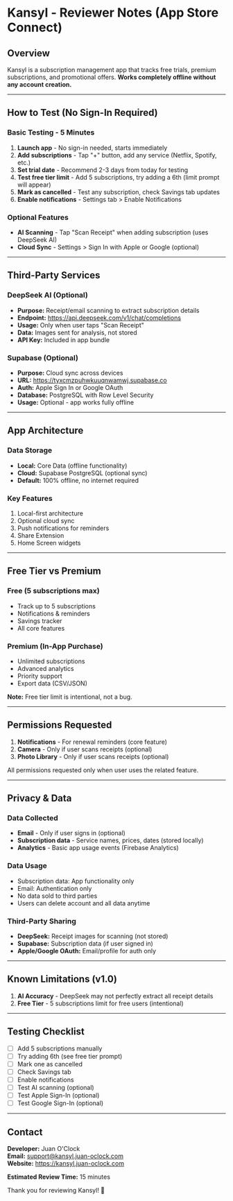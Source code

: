 # Kansyl - Reviewer Notes (App Store Connect)

## Overview
Kansyl is a subscription management app that tracks free trials, premium subscriptions, and promotional offers. **Works completely offline without any account creation.**

---

## How to Test (No Sign-In Required)

### Basic Testing - 5 Minutes
1. **Launch app** - No sign-in needed, starts immediately
2. **Add subscriptions** - Tap "+" button, add any service (Netflix, Spotify, etc.)
3. **Set trial date** - Recommend 2-3 days from today for testing
4. **Test free tier limit** - Add 5 subscriptions, try adding a 6th (limit prompt will appear)
5. **Mark as cancelled** - Test any subscription, check Savings tab updates
6. **Enable notifications** - Settings tab > Enable Notifications

### Optional Features
- **AI Scanning** - Tap "Scan Receipt" when adding subscription (uses DeepSeek AI)
- **Cloud Sync** - Settings > Sign In with Apple or Google (optional)

---

## Third-Party Services

### DeepSeek AI (Optional)
- **Purpose:** Receipt/email scanning to extract subscription details
- **Endpoint:** https://api.deepseek.com/v1/chat/completions
- **Usage:** Only when user taps "Scan Receipt"
- **Data:** Images sent for analysis, not stored
- **API Key:** Included in app bundle

### Supabase (Optional)
- **Purpose:** Cloud sync across devices
- **URL:** https://tyxcmzpuhwkuuqnwamwj.supabase.co
- **Auth:** Apple Sign In or Google OAuth
- **Database:** PostgreSQL with Row Level Security
- **Usage:** Optional - app works fully offline

---

## App Architecture

### Data Storage
- **Local:** Core Data (offline functionality)
- **Cloud:** Supabase PostgreSQL (optional sync)
- **Default:** 100% offline, no internet required

### Key Features
1. Local-first architecture
2. Optional cloud sync
3. Push notifications for reminders
4. Share Extension
5. Home Screen widgets

---

## Free Tier vs Premium

### Free (5 subscriptions max)
- Track up to 5 subscriptions
- Notifications & reminders
- Savings tracker
- All core features

### Premium (In-App Purchase)
- Unlimited subscriptions
- Advanced analytics
- Priority support
- Export data (CSV/JSON)

**Note:** Free tier limit is intentional, not a bug.

---

## Permissions Requested

1. **Notifications** - For renewal reminders (core feature)
2. **Camera** - Only if user scans receipts (optional)
3. **Photo Library** - Only if user scans receipts (optional)

All permissions requested only when user uses the related feature.

---

## Privacy & Data

### Data Collected
- **Email** - Only if user signs in (optional)
- **Subscription data** - Service names, prices, dates (stored locally)
- **Analytics** - Basic app usage events (Firebase Analytics)

### Data Usage
- Subscription data: App functionality only
- Email: Authentication only
- No data sold to third parties
- Users can delete account and all data anytime

### Third-Party Sharing
- **DeepSeek:** Receipt images for scanning (not stored)
- **Supabase:** Subscription data (if user signed in)
- **Apple/Google OAuth:** Email/profile for auth only

---

## Known Limitations (v1.0)

1. **AI Accuracy** - DeepSeek may not perfectly extract all receipt details
2. **Free Tier** - 5 subscriptions limit for free users (intentional)

---

## Testing Checklist

- [ ] Add 5 subscriptions manually
- [ ] Try adding 6th (see free tier prompt)
- [ ] Mark one as cancelled
- [ ] Check Savings tab
- [ ] Enable notifications
- [ ] Test AI scanning (optional)
- [ ] Test Apple Sign-In (optional)
- [ ] Test Google Sign-In (optional)

---

## Contact

**Developer:** Juan O'Clock  
**Email:** support@kansyl.juan-oclock.com  
**Website:** https://kansyl.juan-oclock.com

**Estimated Review Time:** 15 minutes

Thank you for reviewing Kansyl! 🙏
